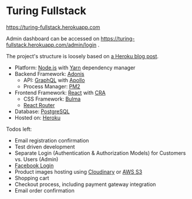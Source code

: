 # Turing Fullstack

https://turing-fullstack.herokuapp.com

Admin dashboard can be accessed on https://turing-fullstack.herokuapp.com/admin/login .

The project's structure is loosely based on [a Heroku blog post](https://blog.heroku.com/a-rock-solid-modern-web-stack).

- Platform: [Node.js](https://nodejs.org) with [Yarn](https://yarnpkg.com) dependency manager
- Backend Framework: [Adonis](https://adonisjs.com)
  - API: [GraphQL](https://graphql.github.io) with [Apollo](https://www.apollographql.com/docs/react)
  - Process Manager: [PM2](https://pm2.io)
- Frontend Framework: [React](https://reactjs.org) with [CRA](https://facebook.github.io/create-react-app)
  - CSS Framework: [Bulma](https://bulma.io)
  - [React Router](https://reacttraining.com/react-router/web)
- Database: [PostgreSQL](https://postgresql.org)
- Hosted on: [Heroku](https://heroku.com)

Todos left:
- Email registration confirmation
- Test driven development
- Separate Login (Authentication & Authorization Models) for Customers vs. Users (Admin)
- [Facebook Login](https://developers.facebook.com/docs/facebook-login/web)
- Product images hosting using [Cloudinary](https://elements.heroku.com/addons/cloudinary) or [AWS S3](https://aws.amazon.com/s3)
- Shopping cart
- Checkout process, including payment gateway integration
- Email order confirmation
